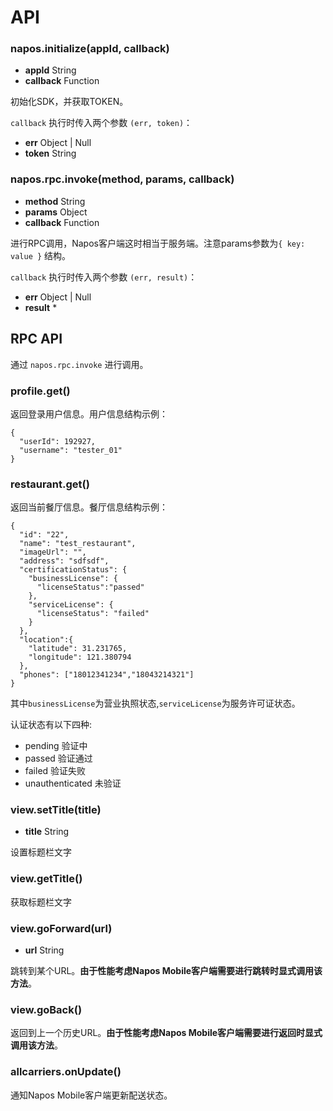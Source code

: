 # API

### napos.initialize(appId, callback)
* **appId** String
* **callback** Function

初始化SDK，并获取TOKEN。

`callback` 执行时传入两个参数 `(err, token)`：

* **err** Object | Null
* **token** String

### napos.rpc.invoke(method, params, callback)
* **method** String
* **params** Object
* **callback** Function 

进行RPC调用，Napos客户端这时相当于服务端。注意params参数为`{ key: value }` 结构。

`callback` 执行时传入两个参数 `(err, result)`：

* **err** Object | Null
* **result** *

## RPC API

通过 `napos.rpc.invoke` 进行调用。

### profile.get()

返回登录用户信息。用户信息结构示例：

```
{
  "userId": 192927,
  "username": "tester_01"
}
```

### restaurant.get()

返回当前餐厅信息。餐厅信息结构示例：

```
{
  "id": "22",
  "name": "test_restaurant",
  "imageUrl": "",
  "address": "sdfsdf",
  "certificationStatus": {
    "businessLicense": {
      "licenseStatus":"passed"
    },
    "serviceLicense": {
      "licenseStatus": "failed"
    }
  },
  "location":{
    "latitude": 31.231765,
    "longitude": 121.380794
  },
  "phones": ["18012341234","18043214321"]
}
```
其中`businessLicense`为营业执照状态,`serviceLicense`为服务许可证状态。

认证状态有以下四种:
* pending 验证中
* passed 验证通过
* failed 验证失败
* unauthenticated 未验证

### view.setTitle(title)
* **title** String

设置标题栏文字

### view.getTitle()

获取标题栏文字

### view.goForward(url)
* **url** String

跳转到某个URL。**由于性能考虑Napos Mobile客户端需要进行跳转时显式调用该方法**。

### view.goBack()

返回到上一个历史URL。**由于性能考虑Napos Mobile客户端需要进行返回时显式调用该方法**。

### allcarriers.onUpdate()

通知Napos Mobile客户端更新配送状态。